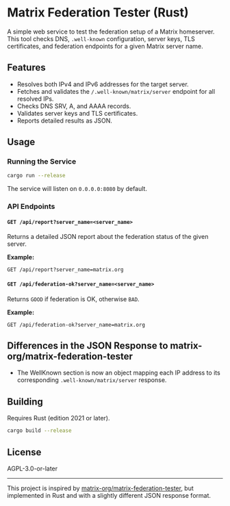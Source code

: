 # Matrix Federation Tester (Rust)

A simple web service to test the federation setup of a Matrix homeserver. This tool checks DNS, `.well-known`
configuration, server keys, TLS certificates, and federation endpoints for a given Matrix server name.

## Features

- Resolves both IPv4 and IPv6 addresses for the target server.
- Fetches and validates the `/.well-known/matrix/server` endpoint for all resolved IPs.
- Checks DNS SRV, A, and AAAA records.
- Validates server keys and TLS certificates.
- Reports detailed results as JSON.

## Usage

### Running the Service

```sh
cargo run --release
```

The service will listen on `0.0.0.0:8080` by default.

### API Endpoints

#### `GET /api/report?server_name=<server_name>`

Returns a detailed JSON report about the federation status of the given server.

**Example:**

```
GET /api/report?server_name=matrix.org
```

#### `GET /api/federation-ok?server_name=<server_name>`

Returns `GOOD` if federation is OK, otherwise `BAD`.

**Example:**

```
GET /api/federation-ok?server_name=matrix.org
```

## Differences in the JSON Response to matrix-org/matrix-federation-tester

- The WellKnown section is now an object mapping each IP address to its corresponding `.well-known/matrix/server`
  response.

## Building

Requires Rust (edition 2021 or later).

```sh
cargo build --release
```

## License

AGPL-3.0-or-later

---

This project is inspired
by [matrix-org/matrix-federation-tester](https://github.com/matrix-org/matrix-federation-tester), but implemented in
Rust and with a slightly different JSON response format.